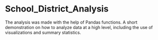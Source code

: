 # School_District_Analysis

The analysis was made with the help of Pandas functions. A short demonstration on how to analyze data at a high level, including the use of visualizations and summary statistics. 
